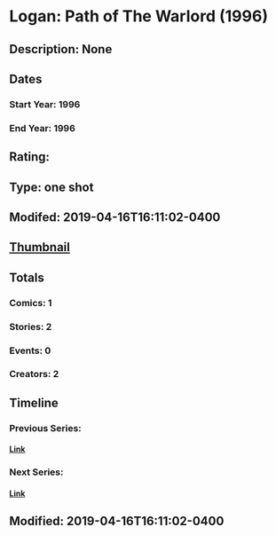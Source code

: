 # Logan: Path of The Warlord (1996)
## Description: None
## Dates
### Start Year: 1996
### End Year: 1996
## Rating: 
## Type: one shot
## Modifed: 2019-04-16T16:11:02-0400
## [Thumbnail](http://i.annihil.us/u/prod/marvel/i/mg/8/e0/5a9079be0d0a2.jpg)
## Totals
### Comics: 1
### Stories: 2
### Events: 0
### Creators: 2
## Timeline
### Previous Series: 
#### [Link]()
### Next Series: 
#### [Link]()
## Modified: 2019-04-16T16:11:02-0400